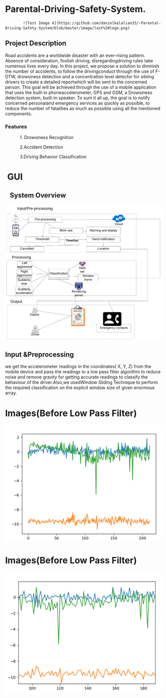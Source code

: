 
# Parental-Driving-Safety-System.
            ![Test Image 4](https://github.com/danielkalalian33/-Parental-Driving-Safety-System/blob/master/image/last%20logo.png)
## Project Description
Road accidents are a worldwide disaster with an ever-rising pattern.  Absence of consideration, foolish driving, disregardingdriving rules take numerous lives every day. In this project, we propose a solution to diminish the number of accidents, to follow the drivingconduct through the use of F- DTW, drowsiness detection and a concentration level detector for sibling drivers to create a detailed reportwhich will be sent to the concerned person. This goal will be achieved through the use of a mobile application that uses the built-in phoneaccelerometer, GPS and GSM, a Drowsiness detection system, built-in speaker.  To sum it all up, the goal is to notify concerned personaland emergency services as quickly as possible, to reduce the number of fatalities as much as possible using all the mentioned components.


### Features

            1. Drowsiness Recognition

            2.Accident Detection

            3.Driving Behavior Classification
#  GUI


##    System Overview
![Test Image 4](https://github.com/danielkalalian33/-Parental-Driving-Safety-System/blob/master/image/System%20Overview/Overview.jpeg)
## Input &Preprocessing

we get the accelerometer readings in the coordinates( X, Y, Z) from the mobile device and pass the readings to a low pass filter algorithm to reduce noise and remove
gravity for getting accurate readings to classify the behaviour
of the driver.Also,we usedWindow Sliding Technique to perform
the required classification on the explicit window size
of given enormous array.
# Images(Before Low Pass Filter)
![Test Image 4](https://github.com/danielkalalian33/-Parental-Driving-Safety-System/blob/master/image/Preprocessing/Before%20Low%20Pass%20Filter.png)
# Images(Before Low Pass Filter)
![Test Image 4](https://github.com/danielkalalian33/-Parental-Driving-Safety-System/blob/master/image/Preprocessing/No%20Low%20Pass%20Filter.png)           


            

